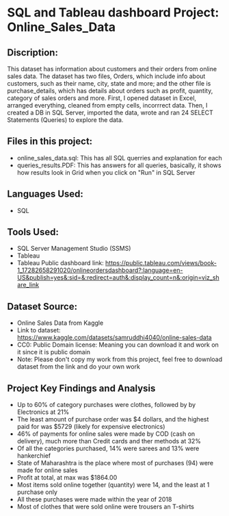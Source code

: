 # SQL and Tableau dashboard Project: Online_Sales_Data


## Discription: 
This dataset has information about customers and their orders from online sales data. The dataset has two files, Orders, which include info about customers, such as their name, city, state and more; and the other file is purchase_details, which has details about orders such as profit, quantity, category of sales orders and more. First, I opened dataset in Excel, arranged everything, cleaned from empty cells, incorrrect data. Then, I created a DB in SQL Server, imported the data, wrote and ran 24 SELECT Statements (Queries) to explore the data. 
## Files in this project: 
- online_sales_data.sql: This has all SQL querries and explanation for each
- queries_results.PDF: This has answers for all queries, basically, it shows how results look in Grid when you click on "Run" in SQL Server
## Languages Used: 
- SQL

## Tools Used: 
- SQL Server Management Studio (SSMS)
- Tableau
- Tableau Public dashboard link: https://public.tableau.com/views/book-1_17282658291020/onlineordersdashboard?:language=en-US&publish=yes&:sid=&:redirect=auth&:display_count=n&:origin=viz_share_link
##   Dataset Source: 
- Online Sales Data from Kaggle
- Link to dataset: https://www.kaggle.com/datasets/samruddhi4040/online-sales-data
-  CC0: Public Domain license: Meaning you can download it and work on it since it is public domain
-  Note: Please don't copy my work from this project, feel free to download dataset from the link and do your own work

## Project Key Findings and Analysis 
- Up to 60% of category purchases were clothes, followed by by Electronics at 21%
- The least amount of purchase order was $4 dollars, and the highest paid for was $5729 (likely for expensive electronics)
- 46% of payments for online sales were made by COD (cash on delivery), much more than Credit cards and ther methods at 32%
- Of all the categories purchased, 14% were sarees and 13% were hankerchief
- State of Maharashtra is the place where most of purchases (94) were made for online sales
- Profit at total, at max was $1864.00
- Most items sold online together (quantity) were 14, and the least at 1 purchase only
- All these purchases were made within the year of 2018
- Most of clothes that were sold online were trousers an T-shirts 
